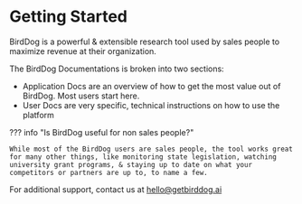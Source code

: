 # Getting Started

BirdDog is a powerful & extensible research tool used by sales people to maximize revenue at their organization.

The BirdDog Documentations is broken into two sections:

* Application Docs are an overview of how to get the most value out of BirdDog. Most users start here.  
* User Docs are very specific, technical instructions on how to use the platform

??? info "Is BirdDog useful for non sales people?"

    While most of the BirdDog users are sales people, the tool works great for many other things, like monitoring state legislation, watching university grant programs, & staying up to date on what your competitors or partners are up to, to name a few.

For additional support, contact us at hello@getbirddog.ai

